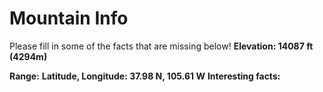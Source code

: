 # Mountain Info
Please fill in some of the facts that are missing below!
**Elevation: 14087 ft (4294m)**

**Range:**
**Latitude, Longitude: 37.98 N, 105.61 W**
**Interesting facts:**
